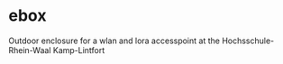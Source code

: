 # ebox
Outdoor enclosure for a wlan and lora accesspoint at the Hochsschule-Rhein-Waal Kamp-Lintfort
